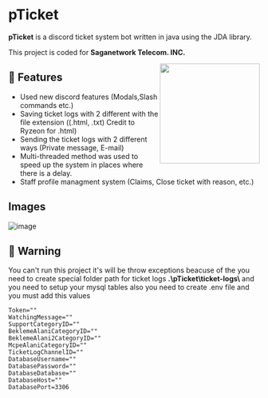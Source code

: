 # pTicket

**pTicket** is a discord ticket system bot written in java using the JDA library.

This project is coded for **Saganetwork Telecom. INC.**


<img align="right" src="https://github.com/discord-jda/JDA/blob/assets/assets/readme/logo.png?raw=true" height="200" width="200">

## 🚀 Features

* Used new discord features (Modals,Slash commands etc.)
* Saving ticket logs with 2 different with the file extension ((.html, .txt) Credit to Ryzeon for .html)
* Sending the ticket logs with 2 different ways (Private message, E-mail)
* Multi-threaded method was used to speed up the system in places where there is a delay.
* Staff profile managment system (Claims, Close ticket with reason, etc.)


## Images

![image](https://github.com/Pocanistaken/pTicket/assets/51020037/b71cf95f-6cef-4843-99e2-4cc82c6ba977)



## 🚀 Warning

You can't run this project it's will be throw exceptions beacuse of the you need to create special folder path for ticket logs **.\pTicket\ticket-logs\\** and you need to setup your mysql tables also you need to create .env file and you must add this values
```
Token=""
WatchingMessage=""
SupportCategoryID=""
BeklemeAlaniCategoryID=""
BeklemeAlani2CategoryID=""
McpeAlaniCategoryID=""
TicketLogChannelID=""
DatabaseUsername=""
DatabasePassword=""
DatabaseDatabase=""
DatabaseHost=""
DatabasePort=3306
```

